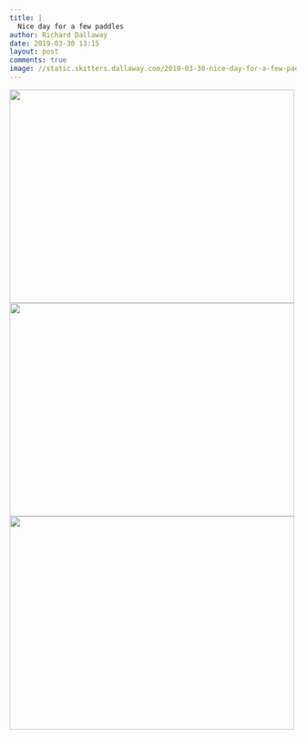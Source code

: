```yaml
---
title: |
  Nice day for a few paddles
author: Richard Dallaway
date: 2019-03-30 13:15
layout: post
comments: true
image: //static.skitters.dallaway.com/2019-03-30-nice-day-for-a-few-paddles-thumb-1-IMG_7938.JPG
---
```


<div>
        <a href="//static.skitters.dallaway.com/2019-03-30-nice-day-for-a-few-paddles-fullsize-1-IMG_7938.JPG">
          <img src="//static.skitters.dallaway.com/2019-03-30-nice-day-for-a-few-paddles-thumb-1-IMG_7938.JPG" width="500" height="375"/>
        </a>
      </div><div>
        <a href="//static.skitters.dallaway.com/2019-03-30-nice-day-for-a-few-paddles-fullsize-3-IMG_7955.JPG">
          <img src="//static.skitters.dallaway.com/2019-03-30-nice-day-for-a-few-paddles-thumb-3-IMG_7955.JPG" width="500" height="375"/>
        </a>
      </div><div>
        <a href="//static.skitters.dallaway.com/2019-03-30-nice-day-for-a-few-paddles-fullsize-5-IMG_7978.jpg">
          <img src="//static.skitters.dallaway.com/2019-03-30-nice-day-for-a-few-paddles-thumb-5-IMG_7978.jpg" width="500" height="375"/>
        </a>
      </div>



  


  


  

      